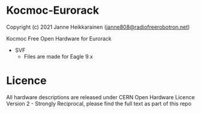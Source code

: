 # Kocmoc-Eurorack

Copyright (c) 2021 Janne Heikkarainen (janne808@radiofreerobotron.net)

Kocmoc Free Open Hardware for Eurorack

* SVF
  * Files are made for Eagle 9.x

# Licence

All hardware descriptions are released under CERN Open Hardware Licence Version 2 - Strongly Reciprocal, please find the full text as part of this repo